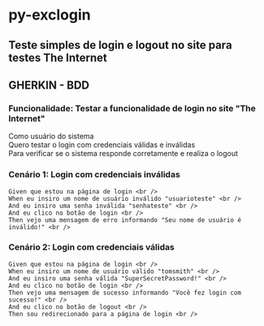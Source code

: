 # py-exclogin
## Teste simples de login e logout no site para testes The Internet


## GHERKIN - BDD

### Funcionalidade: Testar a funcionalidade de login no site "The Internet" <br /> 
  Como usuário do sistema <br /> 
  Quero testar o login com credenciais válidas e inválidas <br /> 
  Para verificar se o sistema responde corretamente e realiza o logout  <br /> 

 ### Cenário 1: Login com credenciais inválidas
    Given que estou na página de login <br /> 
    When eu insiro um nome de usuário inválido "usuarioteste" <br /> 
    And eu insiro uma senha inválida "senhateste" <br /> 
    And eu clico no botão de login <br /> 
    Then vejo uma mensagem de erro informando "Seu nome de usuário é inválido!" <br /> 

 ### Cenário 2: Login com credenciais válidas
    Given que estou na página de login <br /> 
    When eu insiro um nome de usuário válido "tomsmith" <br /> 
    And eu insiro uma senha válida "SuperSecretPassword!" <br /> 
    And eu clico no botão de login <br /> 
    Then vejo uma mensagem de sucesso informando "Você fez login com sucesso!" <br /> 
    And eu clico no botão de logout <br /> 
    Then sou redirecionado para a página de login <br /> 
